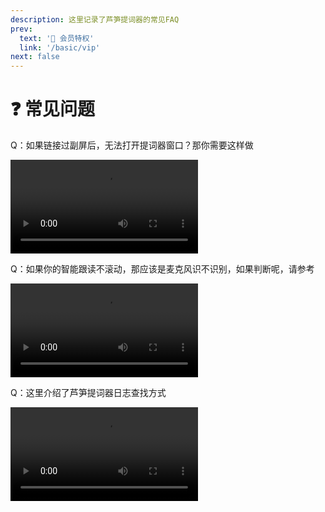 ```yaml
---
description: 这里记录了芦笋提词器的常见FAQ
prev:
  text: '🌟 会员特权'
  link: '/basic/vip'
next: false
---
```


# ❓ 常见问题

Q：如果链接过副屏后，无法打开提词器窗口？那你需要这样做

<video controls>
  <source src="../public/gitbook/assets/fupingwenti.mp4" type="video/mp4" />
</video>

Q：如果你的智能跟读不滚动，那应该是麦克风识不识别，如果判断呢，请参考

<video controls>
  <source src="../public/gitbook/assets/shibiemaikefeng.mp4" type="video/mp4" />
</video>

Q：这里介绍了芦笋提词器日志查找方式

<video controls>
  <source src="../public/gitbook/assets/rizhichazhao (1).mp4" type="video/mp4" />
</video>
